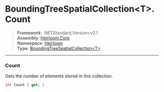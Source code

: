 # BoundingTreeSpatialCollection\<T>.Count

> **Framework**: .NETStandard,Version=v2.1  
> **Assembly**: [Heirloom.Core][0]  
> **Namespace**: [Heirloom][0]  
> **Type**: [BoundingTreeSpatialCollection\<T>][1]  

--------------------------------------------------------------------------------

### Count

Gets the number of elements stored in this collection.

```cs
int Count { get; }
```

[0]: ../Heirloom.Core.md
[1]: Heirloom.BoundingTreeSpatialCollection[T].md
